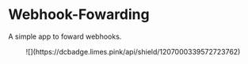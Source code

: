 # Webhook-Fowarding
A simple app to foward webhooks.
<center>![](https://dcbadge.limes.pink/api/shield/1207000339572723762)</center>
